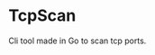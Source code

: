 <div style="align-text: center;">
  <h1>TcpScan</h1>
</div>  

Cli tool made in Go to scan tcp ports.
